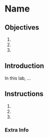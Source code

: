 # Name

## Objectives

1. 
1. 
1. 


## Introduction

In this lab, ...

## Instructions

1. 
2. 
3. 


### Extra Info


